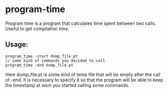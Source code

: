 # program-time
Program time is a program that calculates time spent between two calls. Useful to get compilation time.
## Usage:
```
program_time -start dump_file.pt
// some kind of commands you decided to call
program_time -end dump_file.pt
```

Here dump_file.pt is some kind of temp file that will be empty after the call
of -end. It is necessary to specify it so that the program will be able to keep
the timestamp at wich you started calling some commands.
